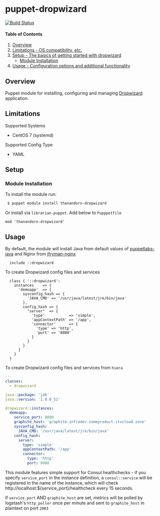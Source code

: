 # puppet-dropwizard

[![Build Status](https://travis-ci.org/thanandorn/puppet-dropwizard.svg?branch=master)](https://travis-ci.org/thanandorn/puppet-dropwizard)

#### Table of Contents

1. [Overview](#overview)
2. [Limitations - OS compatibility, etc.](#limitations)
3. [Setup - The basics of getting started with dropwizard](#setup)
    * [Module Installation](#module-installation)
4. [Usage - Configuration options and additional functionality](#usage)

## Overview

Puppet module for installing, configuring and managing [Dropwizard](https://www.dropwizard.io) application.

## Limitations

Supported Systems
* CentOS 7 (systemd)

Supported Config Type
* YAML


## Setup

### Module Installation

To install the module run:

```bash
 $ puppet module install thanandorn-dropwizard
```

Or install via `librarian-puppet`. Add below to `Pupppetfile`

```
mod 'thanandorn-dropwizard'
```

## Usage

By default, the module will install Java from default values of [puppetlabs-java](https://github.com/puppetlabs/puppetlabs-java) and Nginx from [jfryman-nginx](https://github.com/jfryman/puppet-nginx)

```puppet
  include ::dropwizard
```

To create Dropwizard config files and services

```puppet
  class { '::dropwizard':
    instances    => {
      'demoapp'  => {
        sysconfig_hash => {
          'JAVA_CMD' => '/usr/java/latest/jre/bin/java'
        },
        config_hash => {
          "server"  => {
            'type'           => 'simple',
            'appContextPath' => '/app',
            'connector'      => {
              'type' => 'http',
              'port' => '8080'
            }
          }
        }
      }
    }
  }
```

To create Dropwizard config files and services from `hiera`

```yaml
---
classes:
  - dropwizard

java::package: 'jdk'
java::version: '1.8.0_51'

dropwizard::instances:
  demoapp:
    service_port: 8080
    graphite_host: 'graphite.infradev.someproduct.itvcloud.zone'
    sysconfig_hash:
      JAVA_CMD: '/usr/java/latest/jre/bin/java'
    config_hash:
      server:
        type: 'simple'
        appContextPath: '/app'
        connector:
          type: 'http'
          port: 8080
```

This module features simple support for Consul healthchecks - if you specify `service_port` in the instance definition, a `consul::service` 
will be registered in the name of the instance, which will check http://localhost:${service_port}/healthcheck every 15 seconds.

If `service_port` AND `graphite_host` are set, metrics will be polled by logstash's `http_poller` once per minute and sent to `graphite_host` in plaintext on port `2003`

